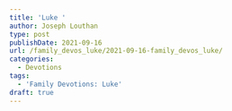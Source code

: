 ```yaml
---
title: 'Luke '
author: Joseph Louthan
type: post
publishDate: 2021-09-16
url: /family_devos_luke/2021-09-16-family_devos_luke/
categories:
  - Devotions
tags:
  - 'Family Devotions: Luke'
draft: true
---
```

